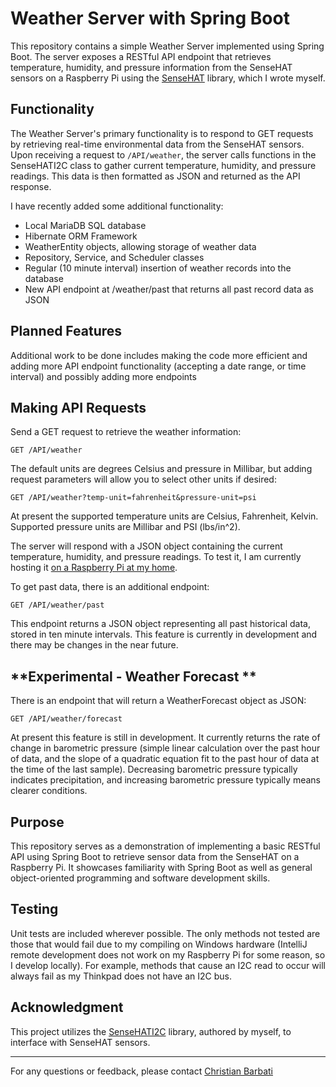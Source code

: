 
# Weather Server with Spring Boot

This repository contains a simple Weather Server implemented using Spring Boot. The server exposes a RESTful API endpoint that retrieves temperature, humidity, and pressure information from the SenseHAT sensors on a Raspberry Pi using the [SenseHAT](https://github.com/chrisbarbati/SenseHat/tree/main) library, which I wrote myself.

## Functionality

The Weather Server's primary functionality is to respond to GET requests by retrieving real-time environmental data from the SenseHAT sensors. Upon receiving a request to `/API/weather`, the server calls functions in the SenseHATI2C class to gather current temperature, humidity, and pressure readings. This data is then formatted as JSON and returned as the API response.

I have recently added some additional functionality:

- Local MariaDB SQL database
- Hibernate ORM Framework
- WeatherEntity objects, allowing storage of weather data
- Repository, Service, and Scheduler classes
- Regular (10 minute interval) insertion of weather records into the database
- New API endpoint at /weather/past that returns all past record data as JSON

## Planned Features

Additional work to be done includes making the code more efficient and adding more API endpoint functionality (accepting a date range, or time interval) and possibly adding more endpoints


## Making API Requests

Send a GET request to retrieve the weather information:

```
GET /API/weather
```

The default units are degrees Celsius and pressure in Millibar, but adding request parameters will allow you to select other units if desired:

```
GET /API/weather?temp-unit=fahrenheit&pressure-unit=psi
```

At present the supported temperature units are Celsius, Fahrenheit, Kelvin. Supported pressure units are Millibar and PSI (lbs/in^2).

The server will respond with a JSON object containing the current temperature, humidity, and pressure readings. To test it, I am currently hosting it [on a Raspberry Pi at my home](https://chrisbarbati.ddns.net:2048/API/weather).

To get past data, there is an additional endpoint:

```
GET /API/weather/past
```

This endpoint returns a JSON object representing all past historical data, stored in ten minute intervals. This feature is currently in development and there may be changes in the near future.

## **Experimental - Weather Forecast **

There is an endpoint that will return a WeatherForecast object as JSON:

```
GET /API/weather/forecast
```
At present this feature is still in development. It currently returns the rate of change in barometric pressure (simple linear calculation over the past hour of data, and the slope of a quadratic equation fit to the past hour of data at the time of the last sample). Decreasing barometric pressure typically indicates precipitation, and increasing barometric pressure typically means clearer conditions.

## Purpose

This repository serves as a demonstration of implementing a basic RESTful API using Spring Boot to retrieve sensor data from the SenseHAT on a Raspberry Pi. It showcases familiarity with Spring Boot as well as general object-oriented programming and software development skills.

## Testing

Unit tests are included wherever possible. The only methods not tested are those that would fail due to my compiling on Windows hardware (IntelliJ remote development does not work on my Raspberry Pi for some reason, so I develop locally). For example, methods that cause an I2C read to occur will always fail as my Thinkpad does not have an I2C bus.

## Acknowledgment

This project utilizes the [SenseHATI2C](https://github.com/chrisbarbati/SenseHatI2C/tree/main) library, authored by myself, to interface with SenseHAT sensors.

---
For any questions or feedback, please contact [Christian Barbati](mailto:chris.barbati@gmail.com)
